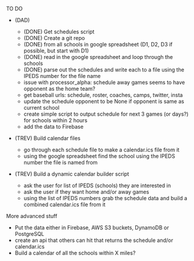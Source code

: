TO DO

* (DAD) 
  - (DONE) Get schedules script
  - (DONE) Create a git repo
  - (DONE) from all schools in google spreadsheet (D1, D2, D3 if possible, but start with D1)
  - (DONE) read in the google spreadsheet and loop through the schools
  - (DONE) parse out the schedules and write each to a file using the IPEDS number for the file name
  - issue with processor_alpha: schedule away games seems to have opponent as the home team?
  - get baseball urls: schedule, roster, coaches, camps, twitter, insta
  - update the schedule opponent to be None if opponent is same as current school
  - create simple script to output schedule for next 3 games (or days?) for schools within 2 hours
  - add the data to Firebase

* (TREV) Build calendar files
  - go through each schedule file to make a calendar.ics file from it
  - using the google spreadsheet find the school using the IPEDS number the file is named from

* (TREV) Build a dynamic calendar builder script
  - ask the user for list of IPEDS (schools) they are interested in
  - ask the user if they want home and/or away games
  - using the list of IPEDS numbers grab the schedule data and build a combined calendar.ics file from it

More advanced stuff
* Put the data either in Firebase, AWS S3 buckets, DynamoDB or PostgreSQL
* create an api that others can hit that returns the schedule and/or calendar.ics
* Build a calendar of all the schools within X miles?
